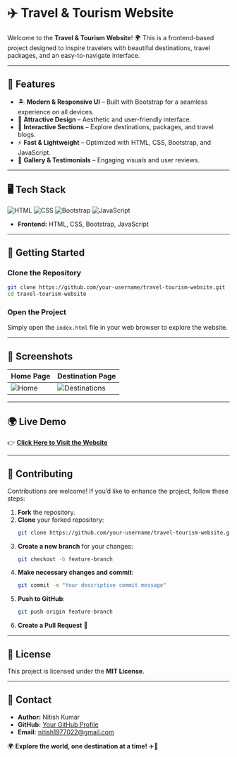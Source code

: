 # ✈️ Travel & Tourism Website

Welcome to the **Travel & Tourism Website**! 🌍 This is a frontend-based project designed to inspire travelers with beautiful destinations, travel packages, and an easy-to-navigate interface.

---

## 🌟 Features
- 🏝️ **Modern & Responsive UI** – Built with Bootstrap for a seamless experience on all devices.
- 🎨 **Attractive Design** – Aesthetic and user-friendly interface.
- 📍 **Interactive Sections** – Explore destinations, packages, and travel blogs.
- ⚡ **Fast & Lightweight** – Optimized with HTML, CSS, Bootstrap, and JavaScript.
- 📸 **Gallery & Testimonials** – Engaging visuals and user reviews.

---

## 🖥️ Tech Stack
![HTML](https://img.shields.io/badge/HTML5-orange?style=for-the-badge&logo=html5) ![CSS](https://img.shields.io/badge/CSS3-blue?style=for-the-badge&logo=css3) ![Bootstrap](https://img.shields.io/badge/Bootstrap-purple?style=for-the-badge&logo=bootstrap) ![JavaScript](https://img.shields.io/badge/JavaScript-yellow?style=for-the-badge&logo=javascript)

- **Frontend:** HTML, CSS, Bootstrap, JavaScript

---

## 🚀 Getting Started

### Clone the Repository
```bash
git clone https://github.com/your-username/travel-tourism-website.git
cd travel-tourism-website
```

### Open the Project
Simply open the `index.html` file in your web browser to explore the website.

---

## 📸 Screenshots
| Home Page  | Destination Page |
|------------|-----------------|
| ![Home](https://via.placeholder.com/400x250) | ![Destinations](https://via.placeholder.com/400x250) |

---

## 🌍 Live Demo
👉 **[Click Here to Visit the Website](https://nitish1977.github.io/Travel-And-Tourism-Website/)**

---

## 🤝 Contributing
Contributions are welcome! If you’d like to enhance the project, follow these steps:

1. **Fork** the repository.
2. **Clone** your forked repository:
   ```bash
   git clone https://github.com/your-username/travel-tourism-website.git
   ```
3. **Create a new branch** for your changes:
   ```bash
   git checkout -b feature-branch
   ```
4. **Make necessary changes and commit**:
   ```bash
   git commit -m "Your descriptive commit message"
   ```
5. **Push to GitHub**:
   ```bash
   git push origin feature-branch
   ```
6. **Create a Pull Request** 🚀

---

## 📜 License
This project is licensed under the **MIT License**.

---

## 📧 Contact
- **Author:** Nitish Kumar
- **GitHub:** [Your GitHub Profile](https://github.com/Nitish1977)
- **Email:** nitish1977022@gmail.com

🌍 **Explore the world, one destination at a time!** ✈️🌴

